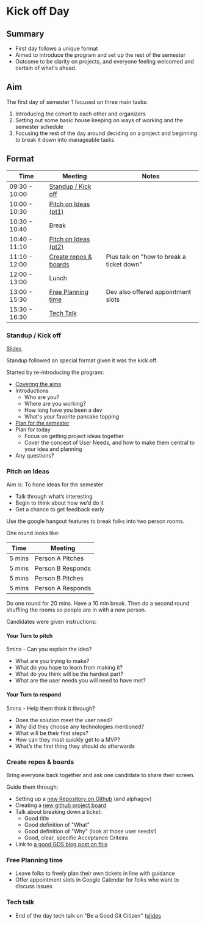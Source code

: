 # Kick off Day

## Summary

- First day follows a unique format
- Aimed to introduce the program and set up the rest of the semester
- Outcome to be clarity on projects, and everyone feeling welcomed and certain of what's ahead.

## Aim

The first day of semester 1 focused on three main tasks:

1. Introducing the cohort to each other and organizers
2. Setting out some basic house keeping on ways of working and the semester schedule
3. Focusing the rest of the day around deciding on a project and beginning to break it down into manageable tasks

## Format

| Time          | Meeting                                        | Notes                                     |
| ------------- | ---------------------------------------------- | ----------------------------------------- |
| 09:30 - 10:00 | [Standup / Kick off](#standup--kick-off)       |                                           |
| 10:00 - 10:30 | [Pitch on Ideas (pt1)](#pitch-on-ideas)        |                                           |
| 10:30 - 10:40 | Break                                          |                                           |
| 10:40 - 11:10 | [Pitch on Ideas (pt2)](#pitch-on-ideas)        |                                           |
| 11:10 - 12:00 | [Create repos & boards](#create-repos--boards) | Plus talk on "how to break a ticket down" |
| 12:00 - 13:00 | Lunch                                          |                                           |
| 13:00 - 15:30 | [Free Planning time](#free-planning-time)      | Dev also offered appointment slots        |
| 15:30 - 16:30 | [Tech Talk](#tech-talk)                        |                                           |

### Standup / Kick off

[Slides](../../../2023-24--semester_1/presentations/2023-05-05%20-%20Day%201/001%20-%202023-05-05%20-%20Scope%20and%20Planning.pdf)

Standup followed an special format given it was the kick off.

Started by re-introducing the program:

- [Covering the aims]()
- Introductions
  - Who are you?
  - Where are you working?
  - How long have you been a dev
  - What's your favorite pancake topping
- [Plan for the semester](../semester_1.md)
- Plan for today
  - Focus on getting project ideas together
  - Cover the concept of User Needs, and how to make them central to your idea and planning
- Any questions?

### Pitch on Ideas

Aim is: To hone ideas for the semester

- Talk through what’s interesting
- Begin to think about how we’d do it
- Get a chance to get feedback early

Use the google hangout features to break folks into two person rooms.

One round looks like:

| Time   | Meeting           |
| ------ | ----------------- |
| 5 mins | Person A Pitches  |
| 5 mins | Person B Responds |
| 5 mins | Person B Pitches  |
| 5 mins | Person A Responds |

Do one round for 20 mins.
Have a 10 min break.
Then do a second round shuffling the rooms so people are in with a new person.

Candidates were given instructions:

#### Your Turn to pitch

5mins - Can you explain the idea?

- What are you trying to make?
- What do you hope to learn from making it?
- What do you think will be the hardest part?
- What are the user needs you will need to have met?

#### Your Turn to respond

5mins - Help them think it through?

- Does the solution meet the user need?
- Why did they choose any technologies mentioned?
- What will be their first steps?
- How can they most quickly get to a MVP?
- What’s the first thing they should do afterwards

### Create repos & boards

Bring everyone back together and ask one candidate to share their screen.

Guide them through:

- Setting up a [new Repository on Github](https://docs.github.com/en/get-started/quickstart/create-a-repo) (and alphagov)
- Creating a [new github project board](https://docs.github.com/en/issues/planning-and-tracking-with-projects/learning-about-projects/about-projects)
- Talk about breaking down a ticket:
  - Good title
  - Good definition of "What"
  - Good definition of "Why" (look at those user needs!)
  - Good, clear, specific Acceptance Criteira
- Link to [a good GDS blog post on this](https://technology.blog.gov.uk/2019/07/29/how-gov-uk-pay-used-behaviour-driven-development-to-improve-delivery-times/)

### Free Planning time

- Leave folks to freely plan their own tickets in line with guidance
- Offer appointment slots in Google Calendar for folks who want to discuss issues

### Tech talk

- End of the day tech talk on "Be a Good Git Citizen" ([slides](../../../2023-24--semester_1/presentations/2023-05-05%20-%20Day%201/002%20-%202023-05-05%20-%20Be%20a%20good%20Git%20Citizen.pdf)
